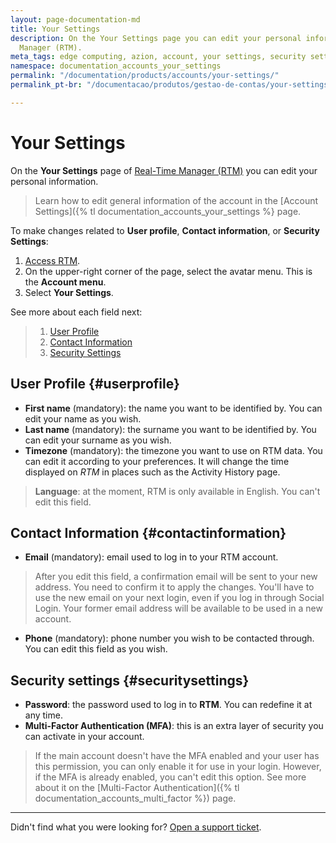 ```yaml
---
layout: page-documentation-md
title: Your Settings
description: On the Your Settings page you can edit your personal information on Real-Time
  Manager (RTM).
meta_tags: edge computing, azion, account, your settings, security settings
namespace: documentation_accounts_your_settings
permalink: "/documentation/products/accounts/your-settings/"
permalink_pt-br: "/documentacao/produtos/gestao-de-contas/your-settings/"

---
```

# Your Settings

On the **Your Settings** page of [Real-Time Manager (RTM)](https://manager.azion.com/) you can edit your personal information. 

> Learn how to edit general information of the account in the [Account Settings]({% tl documentation_accounts_your_settings %} page. 

To make changes related to **User profile**, **Contact information**, or **Security Settings**:

1. [Access RTM](https://manager.azion.com/).
2. On the upper-right corner of the page, select the avatar menu. This is the **Account menu**.
3. Select **Your Settings**.

See more about each field next:

> 1. [User Profile](#userprofile)
> 2. [Contact Information](#contactinformation)
> 3. [Security Settings](#securitysettings)

## User Profile {#userprofile}
- **First name** (mandatory): the name you want to be identified by. You can edit your name as you wish.
- **Last name** (mandatory): the surname you want to be identified by. You can edit your surname as you wish.
- **Timezone** (mandatory): the timezone you want to use on RTM data. You can edit it according to your preferences. It will change the time displayed on *RTM* in places such as the Activity History page. 

> **Language**: at the moment, RTM is only available in English. You can't edit this field.

## Contact Information {#contactinformation}

- **Email** (mandatory): email used to log in to your RTM account. 

> After you edit this field, a confirmation email will be sent to your new address. You need to confirm it to apply the changes. You'll have to use the new email on your next login, even if you log in through Social Login. Your former email address will be available to be used in a new account.
- **Phone** (mandatory): phone number you wish to be contacted through. You can edit this field as you wish.

## Security settings {#securitysettings}

- **Password**: the password used to log in to **RTM**. You can redefine it at any time. 
- **Multi-Factor Authentication (MFA)**: this is an extra layer of security you can activate in your account. 

> If the main account doesn't have the MFA enabled and your user has this permission, you can only enable it for use in your login. However, if the MFA is already enabled, you can't edit this option. See more about it on the [Multi-Factor Authentication]({% tl documentation_accounts_multi_factor %}) page.

---

Didn't find what you were looking for? [Open a support ticket](https://tickets.azion.com/).